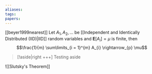 ```yaml
---
aliases: 
tags: 
papers:
---
```

[[beyer1999nearest]]
Let $A_{1}, A_{2}, \ldots$ be [[Independent and Identically Distributed (IID)|IID]] random variables and $\mathbf{E}[A_{i}] = \mu$ is finite, then
$$\frac{1}{m} \sum\limits_{i = 1}^{m} A_{i} \rightarrow_{p} \mu$$


> [!aside|right +++]
> Testing aside


![[Slutsky's Theorem]]



